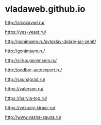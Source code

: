 # vladaweb.github.io
<p><a href="http://alcozavod.ru/" target="_blank">http://alcozavod.ru/</a></p>
<p><a href="https://yes-yeast.ru/" target="_blank">https://yes-yeast.ru/</a></p>
<p><a href="https://gonimsem.ru/avtoklav-dobriy-jar-zenit/" target="_blank">http://gonimsem.ru/avtoklav-dobriy-jar-zenit/</a></p>
<p><a href="https://gonimsem.ru/" target="_blank">http://gonimsem.ru/</a></p>
<p><a href="https://sirius.gonimsem.ru/" target="_blank">http://sirius.gonimsem.ru/</a></p>
<p><a href="http://podbor-autoexpert.ru/" target="_blank">http://podbor-autoexpert.ru/</a></p>
<p><a href="http://saunagrad.ru/" target="_blank">http://saunagrad.ru/</a></p>
<p><a href="https://valerson.ru/" target="_blank">https://valerson.ru/</a></p>
<p><a href="https://harvia-top.ru/" target="_blank">https://harvia-top.ru/</a></p>
<p><a href="https://vezuviy-kirasir.ru/" target="_blank">https://vezuviy-kirasir.ru/</a></p>
<p><a href="http://www.vasha-sauna.ru/" target="_blank">http://www.vasha-sauna.ru/</a></p>
